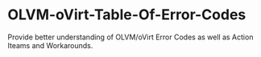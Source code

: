 # OLVM-oVirt-Table-Of-Error-Codes
Provide better understanding of OLVM/oVirt Error Codes as well as Action Iteams and Workarounds.
